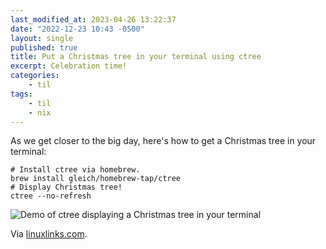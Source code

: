 ```yaml
---
last_modified_at: 2023-04-26 13:22:37
date: "2022-12-23 10:43 -0500"
layout: single
published: true
title: Put a Christmas tree in your terminal using ctree
excerpt: Celebration time!
categories:
    - til
tags:
    - til
    - nix
---
```


As we get closer to the big day, here's how to get a Christmas tree in your terminal:

```shell
# Install ctree via homebrew.
brew install gleich/homebrew-tap/ctree
# Display Christmas tree!
ctree --no-refresh
```

![Demo of ctree displaying a Christmas tree in your terminal](https://raw.githubusercontent.com/gleich/ctree/master/images/demo.gif)

Via [linuxlinks.com](https://www.linuxlinks.com/linux-candy-ctree-christmas-tree-terminal/).
